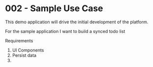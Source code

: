 # 002 - Sample Use Case

This demo application will drive the initial development of the platform.

For the sample application I want to build a synced todo list


Requirements
1. UI Components
2. Persist data
3. 
